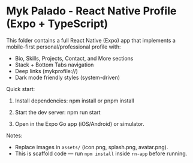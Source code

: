 # Myk Palado - React Native Profile (Expo + TypeScript)

This folder contains a full React Native (Expo) app that implements a mobile-first personal/professional profile with:

- Bio, Skills, Projects, Contact, and More sections
- Stack + Bottom Tabs navigation
- Deep links (mykprofile://)
- Dark mode friendly styles (system-driven)

Quick start:

1. Install dependencies:
   npm install
   or
   pnpm install

2. Start the dev server:
   npm run start

3. Open in the Expo Go app (iOS/Android) or simulator.

Notes:
- Replace images in `assets/` (icon.png, splash.png, avatar.png).
- This is scaffold code — run `npm install` inside `rn-app` before running.

